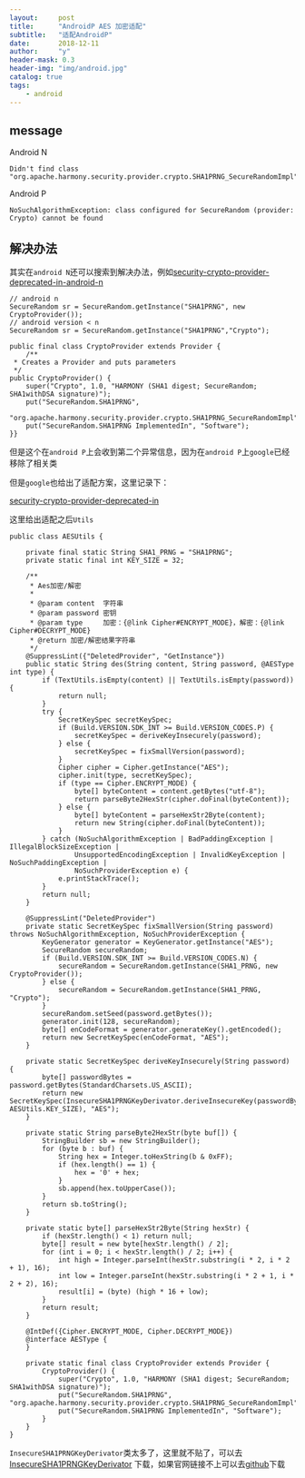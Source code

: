 ```yaml
---
layout:     post
title:      "AndroidP AES 加密适配"
subtitle:   "适配AndroidP"
date:       2018-12-11
author:     "y"
header-mask: 0.3
header-img: "img/android.jpg"
catalog: true
tags:
    - android
---
```


## message

Android N

    Didn't find class "org.apache.harmony.security.provider.crypto.SHA1PRNG_SecureRandomImpl"

Android P

    NoSuchAlgorithmException: class configured for SecureRandom (provider: Crypto) cannot be found

## 解决办法

其实在`android N`还可以搜索到解决办法，例如[security-crypto-provider-deprecated-in-android-n](https://stackoverflow.com/questions/39097099/security-crypto-provider-deprecated-in-android-n/42337802)

    // android n
    SecureRandom sr = SecureRandom.getInstance("SHA1PRNG", new CryptoProvider());
    // android version < n
    SecureRandom sr = SecureRandom.getInstance("SHA1PRNG","Crypto");
    
    public final class CryptoProvider extends Provider {
        /**
     * Creates a Provider and puts parameters
     */
    public CryptoProvider() {
        super("Crypto", 1.0, "HARMONY (SHA1 digest; SecureRandom; SHA1withDSA signature)");
        put("SecureRandom.SHA1PRNG",
                "org.apache.harmony.security.provider.crypto.SHA1PRNG_SecureRandomImpl");
        put("SecureRandom.SHA1PRNG ImplementedIn", "Software");
    }}

但是这个在`android P`上会收到第二个异常信息，因为在`android P`上`google`已经移除了相关类

但是`google`也给出了适配方案，这里记录下：

[security-crypto-provider-deprecated-in](https://android-developers.googleblog.com/2016/06/security-crypto-provider-deprecated-in.html)


这里给出适配之后`Utils`

    
    public class AESUtils {
    
        private final static String SHA1_PRNG = "SHA1PRNG";
        private static final int KEY_SIZE = 32;
    
        /**
         * Aes加密/解密
         *
         * @param content  字符串
         * @param password 密钥
         * @param type     加密：{@link Cipher#ENCRYPT_MODE}，解密：{@link Cipher#DECRYPT_MODE}
         * @return 加密/解密结果字符串
         */
        @SuppressLint({"DeletedProvider", "GetInstance"})
        public static String des(String content, String password, @AESType int type) {
            if (TextUtils.isEmpty(content) || TextUtils.isEmpty(password)) {
                return null;
            }
            try {
                SecretKeySpec secretKeySpec;
                if (Build.VERSION.SDK_INT >= Build.VERSION_CODES.P) {
                    secretKeySpec = deriveKeyInsecurely(password);
                } else {
                    secretKeySpec = fixSmallVersion(password);
                }
                Cipher cipher = Cipher.getInstance("AES");
                cipher.init(type, secretKeySpec);
                if (type == Cipher.ENCRYPT_MODE) {
                    byte[] byteContent = content.getBytes("utf-8");
                    return parseByte2HexStr(cipher.doFinal(byteContent));
                } else {
                    byte[] byteContent = parseHexStr2Byte(content);
                    return new String(cipher.doFinal(byteContent));
                }
            } catch (NoSuchAlgorithmException | BadPaddingException | IllegalBlockSizeException |
                    UnsupportedEncodingException | InvalidKeyException | NoSuchPaddingException |
                    NoSuchProviderException e) {
                e.printStackTrace();
            }
            return null;
        }
    
        @SuppressLint("DeletedProvider")
        private static SecretKeySpec fixSmallVersion(String password) throws NoSuchAlgorithmException, NoSuchProviderException {
            KeyGenerator generator = KeyGenerator.getInstance("AES");
            SecureRandom secureRandom;
            if (Build.VERSION.SDK_INT >= Build.VERSION_CODES.N) {
                secureRandom = SecureRandom.getInstance(SHA1_PRNG, new CryptoProvider());
            } else {
                secureRandom = SecureRandom.getInstance(SHA1_PRNG, "Crypto");
            }
            secureRandom.setSeed(password.getBytes());
            generator.init(128, secureRandom);
            byte[] enCodeFormat = generator.generateKey().getEncoded();
            return new SecretKeySpec(enCodeFormat, "AES");
        }
    
        private static SecretKeySpec deriveKeyInsecurely(String password) {
            byte[] passwordBytes = password.getBytes(StandardCharsets.US_ASCII);
            return new SecretKeySpec(InsecureSHA1PRNGKeyDerivator.deriveInsecureKey(passwordBytes, AESUtils.KEY_SIZE), "AES");
        }
    
        private static String parseByte2HexStr(byte buf[]) {
            StringBuilder sb = new StringBuilder();
            for (byte b : buf) {
                String hex = Integer.toHexString(b & 0xFF);
                if (hex.length() == 1) {
                    hex = '0' + hex;
                }
                sb.append(hex.toUpperCase());
            }
            return sb.toString();
        }
    
        private static byte[] parseHexStr2Byte(String hexStr) {
            if (hexStr.length() < 1) return null;
            byte[] result = new byte[hexStr.length() / 2];
            for (int i = 0; i < hexStr.length() / 2; i++) {
                int high = Integer.parseInt(hexStr.substring(i * 2, i * 2 + 1), 16);
                int low = Integer.parseInt(hexStr.substring(i * 2 + 1, i * 2 + 2), 16);
                result[i] = (byte) (high * 16 + low);
            }
            return result;
        }
    
        @IntDef({Cipher.ENCRYPT_MODE, Cipher.DECRYPT_MODE})
        @interface AESType {
        }
    
        private static final class CryptoProvider extends Provider {
            CryptoProvider() {
                super("Crypto", 1.0, "HARMONY (SHA1 digest; SecureRandom; SHA1withDSA signature)");
                put("SecureRandom.SHA1PRNG", "org.apache.harmony.security.provider.crypto.SHA1PRNG_SecureRandomImpl");
                put("SecureRandom.SHA1PRNG ImplementedIn", "Software");
            }
        }
    }

`InsecureSHA1PRNGKeyDerivator`类太多了，这里就不贴了，可以去[InsecureSHA1PRNGKeyDerivator](https://android.googlesource.com/platform/development/+/master/samples/BrokenKeyDerivation/src/com/example/android/brokenkeyderivation/InsecureSHA1PRNGKeyDerivator.java)
下载，如果官网链接不上可以去[github](https://github.com/7449/AndroidDevelop/blob/develop/app-modules-sample/commonLibrary/src/main/java/com/common/util/InsecureSHA1PRNGKeyDerivator.java)下载
